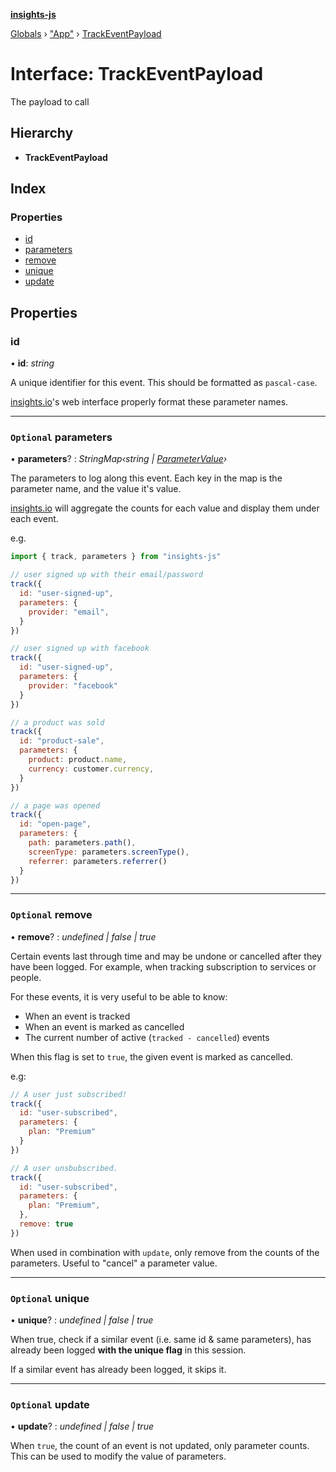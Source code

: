 **[insights-js](../README.md)**

[Globals](../globals.md) › [&quot;App&quot;](../modules/_app_.md) › [TrackEventPayload](_app_.trackeventpayload.md)

# Interface: TrackEventPayload

The payload to call

## Hierarchy

* **TrackEventPayload**

## Index

### Properties

* [id](_app_.trackeventpayload.md#id)
* [parameters](_app_.trackeventpayload.md#optional-parameters)
* [remove](_app_.trackeventpayload.md#optional-remove)
* [unique](_app_.trackeventpayload.md#optional-unique)
* [update](_app_.trackeventpayload.md#optional-update)

## Properties

###  id

• **id**: *string*

A unique identifier for this event.
This should be formatted as `pascal-case`.

[insights.io](https://insights.io)'s web interface properly format these parameter names.

___

### `Optional` parameters

• **parameters**? : *StringMap‹string | [ParameterValue](_app_.parametervalue.md)›*

The parameters to log along this event.
Each key in the map is the parameter name, and the value it's value.

[insights.io](https://insights.io) will aggregate the counts for each value and display them under each event.

e.g.
```js
import { track, parameters } from "insights-js"

// user signed up with their email/password
track({
  id: "user-signed-up",
  parameters: {
    provider: "email",
  }
})

// user signed up with facebook
track({
  id: "user-signed-up",
  parameters: {
    provider: "facebook"
  }
})

// a product was sold
track({
  id: "product-sale",
  parameters: {
    product: product.name,
    currency: customer.currency,
  }
})

// a page was opened
track({
  id: "open-page",
  parameters: {
    path: parameters.path(),
    screenType: parameters.screenType(),
    referrer: parameters.referrer()
  }
})
```

___

### `Optional` remove

• **remove**? : *undefined | false | true*

Certain events last through time and may be undone or cancelled after they have been logged.
For example, when tracking subscription to services or people.

For these events, it is very useful to be able to know:

- When an event is tracked
- When an event is marked as cancelled
- The current number of active (`tracked - cancelled`) events

When this flag is set to `true`, the given event is marked as cancelled.

e.g:
```js
// A user just subscribed!
track({
  id: "user-subscribed",
  parameters: {
    plan: "Premium"
  }
})

// A user unsbubscribed.
track({
  id: "user-subscribed",
  parameters: {
    plan: "Premium",
  },
  remove: true
})
```

When used in combination with `update`, only remove from the counts of the parameters.
Useful to "cancel" a parameter value.

___

### `Optional` unique

• **unique**? : *undefined | false | true*

When true, check if a similar event (i.e. same id & same parameters),
has already been logged **with the unique flag** in this session.

If a similar event has already been logged, it skips it.

___

### `Optional` update

• **update**? : *undefined | false | true*

When `true`, the count of an event is not updated, only parameter counts.
This can be used to modify the value of parameters.